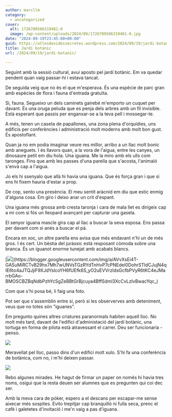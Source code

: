 ```yaml
---
author: marcllm
category:
  - uncategorized
cover:
  alt: 1726789566319481-0
  image: /wp-content/uploads/2024/09/1726789566319481-0.jpg
date: "2024-09-19T23:45:00+00:00"
guid: https://atlesdevidessecretes.wordpress.com/2024/09/19/jardi-botanic/
title: Jardí botànic
url: /2024/09/19/jardi-botanic/

---
```

Seguint amb la sessió cultural, avui aposto pel jardí botànic. Em va quedar pendent quan vaig passar-hi i estava tancat.

De seguida veig que no és el que m'esperava. És una espècie de parc gran amb espècies de flora i fauna d'entrada gratuïta.

Si, fauna. Segueixo un dels caminets gairebé m'emporto un cuquet per davant. És una oruga peluda que es penja dels arbres amb un fil invisible. Està esperant que passis per enganxar-se a la teva pell i mossegar-te.

A més, tenen un caseta de papallones, una zona plena d'orquídies, uns edificis per conferències i administració molt moderns amb molt bon gust. És apostoflant.

Quan ja no em podia imaginar veure res millor, arribo a un llac molt bonic amb aneguets. I és llavors quan, a la vora de l'aigua, entre les canyes, un dinosaure petit em diu hola. Una iguana. Me la miro amb els ulls com taronges. Fins que amb les passes d'una parella que s'acosta, l'animaló s'envà cap a l'aigua.

Jo els hi ssenyalo que allà hi havia una iguana. Que és força gran i que si ens hi fixem hauria d'estar a prop.

De cop, sento una presència. El meu sentit aràcnid em diu que estic enmig d'alguna cosa. Em giro i deixo anar un crit d'espant.

Una iguana més grossa amb cresta taronja i cara de mala llet es dirigeix cap a mi com si fós un lleopard avançant per capturar una gasela.

El senyor iguana mascle gira cap al llac a buscar la seva esposa. Ens passa per davant com si anés a buscar el pà.

Encara en xoc, un altre parella ens avisa que més endavant n'hi un de més gros. I és cert. Un bèstia del juràssic està resposant còmoda sobre una branca. És un iguanot enorme tunejat amb acabats blancs.

[![](https://blogger.googleusercontent.com/img/a/AVvXsEi4T-GASuMiRCTvB29hx7Mh7wUNVsTGzRYdTnHvP7cPNEdel0DohrSTldCJujN4qIE6to4aJTQJjiF9XJdYslcoYH6fUEfk6S_yO2uEVVrzIdsGcfbPVyR6tKC4eJMarrbGAo-BMOSCBZBqNdbPzhYcSgZeBBtGrBjcuya4BffSdml3XcCvLzIvBwacYqc_)](https://blogger.googleusercontent.com/img/a/AVvXsEi4T-GASuMiRCTvB29hx7Mh7wUNVsTGzRYdTnHvP7cPNEdel0DohrSTldCJujN4qIE6to4aJTQJjiF9XJdYslcoYH6fUEfk6S_yO2uEVVrzIdsGcfbPVyR6tKC4eJMarrbGAo-BMOSCBZBqNdbPzhYcSgZeBBtGrBjcuya4BffSdml3XcCvLzIvBwacYqc_)

Com que s'hi posa bé, li faig una foto.



Pot ser que s'assemblin entre si, però si les observerves amb deteniment, veus que no totes són "iguanes".



Em pregunto quines altres criatures paranormals habiten aquell lloc. No molt més tard, davant de l'edifici d'administació del jardí botànic, una tortuga en forma de pilota està atravessant el carrer. Deu ser funcionaria - penso.

[![](https://blogger.googleusercontent.com/img/a/AVvXsEj4NkdPB-psOWYV93iPtBrp3XwAJPMDyNMsUrvHzy_-yyWhNRpeFnOXoEFRjQGCk784Yx2g9B2H5pUBVLKJH69r4WVDMEP1kOTS4j9FI3GVbJ3L0ef58LgdCQXe5RpSk-FeoNZVCl8cAM7QOBmTxE360V4CVltVDDtR5Ix-abJPWMADBr-Pc3fuWfre3jlC)](https://blogger.googleusercontent.com/img/a/AVvXsEj4NkdPB-psOWYV93iPtBrp3XwAJPMDyNMsUrvHzy_-yyWhNRpeFnOXoEFRjQGCk784Yx2g9B2H5pUBVLKJH69r4WVDMEP1kOTS4j9FI3GVbJ3L0ef58LgdCQXe5RpSk-FeoNZVCl8cAM7QOBmTxE360V4CVltVDDtR5Ix-abJPWMADBr-Pc3fuWfre3jlC)



Meravellat pel lloc, passo dins d'un edifici molt xulo. S'hi fa una conferència de botànica, com no, i m'hi deixen passar.

[![](https://blogger.googleusercontent.com/img/a/AVvXsEhSOsRFe0DFhbgoDvX3p9hQ1f4NxsvyHfmBtXTkGEZd3OERp5BpsRwiix_ipsFRMopXv891XW6Fp10UDJm0yvHVXHuyW11jGkmLuFIrhPhJmuGB5BrNxWoK6o4PajVaFcJaJGcDFLH3qMYi-gU3GgVloa-PRCtq1LCEZ9-1vOSVVcbppvAmboFqKhqbsIVN)](https://blogger.googleusercontent.com/img/a/AVvXsEhSOsRFe0DFhbgoDvX3p9hQ1f4NxsvyHfmBtXTkGEZd3OERp5BpsRwiix_ipsFRMopXv891XW6Fp10UDJm0yvHVXHuyW11jGkmLuFIrhPhJmuGB5BrNxWoK6o4PajVaFcJaJGcDFLH3qMYi-gU3GgVloa-PRCtq1LCEZ9-1vOSVVcbppvAmboFqKhqbsIVN)



Rebo algunes mirades. He hagut de firmar un paper on només hi havia tres noms, osigui que la resta deuen ser alumnes que es pregunten qui coi dec ser.

Amb la meva cara de póker, espero a el descans per escapar-me sense aixecar més sospites. Evito trepitjar cap branquilló ni fulla seca, prenc el cafè i galetetes d'invitació i me'n vaig a pas d'iguana.
